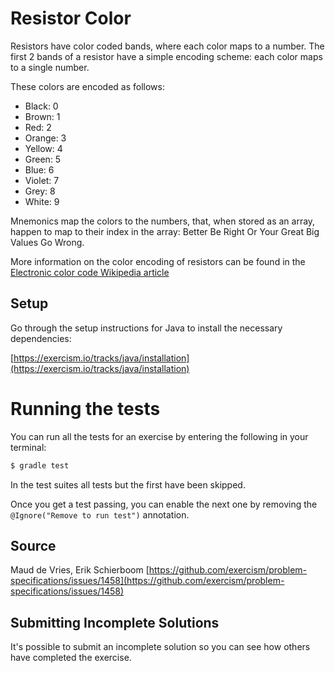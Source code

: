 # Resistor Color

Resistors have color coded bands, where each color maps to a number. The first 2 bands of a resistor have a simple encoding scheme: each color maps to a single number.

These colors are encoded as follows:

- Black: 0
- Brown: 1
- Red: 2
- Orange: 3
- Yellow: 4
- Green: 5
- Blue: 6
- Violet: 7
- Grey: 8
- White: 9

Mnemonics map the colors to the numbers, that, when stored as an array, happen to map to their index in the array: Better Be Right Or Your Great Big Values Go Wrong.

More information on the color encoding of resistors can be found in the [Electronic color code Wikipedia article](https://en.wikipedia.org/wiki/Electronic_color_code)

## Setup

Go through the setup instructions for Java to install the necessary
dependencies:

[https://exercism.io/tracks/java/installation](https://exercism.io/tracks/java/installation)

# Running the tests

You can run all the tests for an exercise by entering the following in your
terminal:

```sh
$ gradle test
```

In the test suites all tests but the first have been skipped.

Once you get a test passing, you can enable the next one by removing the
`@Ignore("Remove to run test")` annotation.

## Source

Maud de Vries, Erik Schierboom [https://github.com/exercism/problem-specifications/issues/1458](https://github.com/exercism/problem-specifications/issues/1458)

## Submitting Incomplete Solutions
It's possible to submit an incomplete solution so you can see how others have
completed the exercise.
